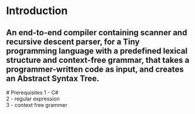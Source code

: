 # Introduction
<h2 align = "left"> An end-to-end compiler containing scanner and recursive descent parser, for a Tiny programming language with a predefined lexical structure and context-free grammar, that takes a programmer-written code as input, and creates an Abstract Syntax Tree. </h2>
# Prerequisites
1 - C#<br /> 
2 - regular expression<br />
3 - context free grammer<br />

